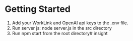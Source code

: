 # Getting Started

1. Add your WorkLink and OpenAI api keys to the .env file.
2. Run server js: node server.js in the src directory
3. Run npm start from the root directory# insight
